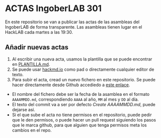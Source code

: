 # ACTAS IngoberLAB 301

En este repositorio se van a publicar las actas de las asambleas del IngoberLAB
de forma transparente. Las asambleas tienen lugar en el HackLAB cada martes a
las 19:30.

## Añadir nuevas actas

1. Al escribir una nueva acta, usamos la plantilla que se puede encontrar en [PLANTILLA.md][1].
2. Se puede usar [hackmd.io][2] como pad o directamente cualquier editor de texto.
3. Para subir el acta, cread un nuevo fichero en este repositorio. Se puede hacer directamente desde Github accediedo a [este enlace][3].

- El nombre del fichero debe ser la fecha de la asamblea en el formato `AAAAMMDD.md`, correspondiendo `AAAA` al año, `MM` al mes y `DD` al día.
- El texto del commit va a ser por defecto *Create AAAAMMDD.md*, puede dejarse así.
- Si el que sube el acta no tiene permisos en el repositorio, puede pedir que le den permisos, o puede hacer un pull request siguiendo los pasos que le marca github, para que alguien que tenga permisos meta los cambios en el repo.

[1]: https://raw.githubusercontent.com/Ingobernable/ACTAS_IngoberLAB_301/master/PLANTILLA.md
[2]: https://hackmd.io/
[3]: https://github.com/Ingobernable/ACTAS_IngoberLAB_301/new/master
